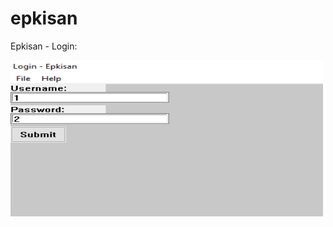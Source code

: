 # epkisan
Epkisan - Login:
<p>
  <img width="500" height="250" src="https://raw.githubusercontent.com/jq6/epkisan/main/login-epkisan.png">
</p>


